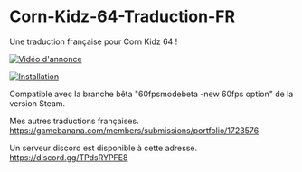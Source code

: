 # Corn-Kidz-64-Traduction-FR
Une traduction française pour Corn Kidz 64 !

[![Vidéo d'annonce](https://img.youtube.com/vi/8sX4u0BQDRY/0.jpg)](https://www.youtube.com/watch?v=8sX4u0BQDRY)


[![Installation](https://img.youtube.com/vi/CtsMsXk9D8s/0.jpg)](https://www.youtube.com/watch?v=CtsMsXk9D8s)

Compatible avec la branche bêta "60fpsmodebeta -new 60fps option" de la version Steam.

Mes autres traductions françaises. https://gamebanana.com/members/submissions/portfolio/1723576

Un serveur discord est disponible à cette adresse. https://discord.gg/TPdsRYPFE8
